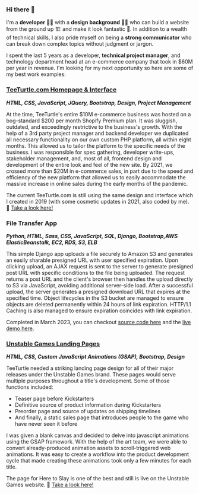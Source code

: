 ### Hi there 👋

I'm a **developer** 👨‍💻 with a **design background** 👨‍🎨 who can build a website from the ground up 🏗️ and make it look fantastic 💅. In addition to a wealth of technical skills, I also pride myself on being a **strong communicator** who can break down complex topics without judgment or jargon. 

I spent the last 5 years as a developer, **technical project manager**, and technology department head at an e-commerce company that took in $60M per year in revenue. I'm looking for my next opportunity so here are some of my best work examples:

### [TeeTurtle.com Homepage & Interface](https://www.teeturtle.com/) 
***HTML, CSS, JavaScript, JQuery, Bootstrap, Design, Project Management***

At the time, TeeTurtle's entire $10M e-commerce business was hosted on a bog-standard $200 per month Shopify Premium plan. It was sluggish, outdated, and exceedingly restrictive to the business's growth. With the help of a 3rd party project manager and backend developer we duplicated all necessary functionality on our own custom PHP platform, all within eight months. This allowed us to tailor the platform to the specific needs of the business. I was responsible for spec gathering, developer write-ups, stakeholder management, and, most of all, frontend design and development of the entire look and feel of the new site. By 2021, we crossed more than $20M in e-commerce sales, in part due to the speed and efficiency of the new platform that allowed us to easily accommodate the massive increase in online sales during the early months of the pandemic.

The current TeeTurtle.com is still using the same design and interface which I created in 2019 (with some cosmetic updates in 2021, also coded by me). 🔗 [Take a look here!](https://www.teeturtle.com/)


### File Transfer App
***Python, HTML, Sass, CSS, JavaScript, SQL, Django, Bootstrap,AWS ElasticBeanstalk, EC2, RDS, S3, ELB***

This simple Django app uploads a file securely to Amazon S3 and generates an easily sharable presigned URL with user specified expiration. Upon clicking upload, an AJAX request is sent to the server to generate presigned post URL with specific conditions to the file being uploaded. The request returns a post URL and the client's browser then handles the upload directly to S3 via JavaScript, avoiding additional server-side load. After a successful upload, the server generates a presigned download URL that expires at the specified time. Object lifecycles in the S3 bucket are managed to ensure objects are deleted permanently within 24 hours of link expiration. HTTP/1.1 Caching is also managed to ensure expiration coincides with link expiration.

Completed in March 2023, you can checkout [source code here](https://github.com/jpmalley/filetransferapp) and the [live demo here](https://filetransfer.johnpmalley.com).

### [Unstable Games Landing Pages](https://www.teeturtle.com/site/here-to-slay)
***HTML, CSS, Custom JavaScript Animations (GSAP), Bootstrap, Design***

TeeTurtle needed a striking landing page design for all of their major releases under the Unstable Games brand. These pages would serve multiple purposes throughout a title's development. Some of those functions included:

- Teaser page before Kickstarters
- Definitive source of product information during Kickstarters
- Preorder page and source of updates on shipping timelines
- And finally, a static sales page that introduces people to the game who have never seen it before

I was given a blank canvas and decided to delve into javascript animations using the GSAP framework. With the help of the art team, we were able to convert already-produced animation assets to scroll-triggered web animations. It was easy to create a workflow into the product development cycle that made creating these animations took only a few minutes for each title.

The page for Here to Slay is one of the best and still is live on the Unstable Games website. 🔗 [Take a look here!](https://www.teeturtle.com/site/here-to-slay)
